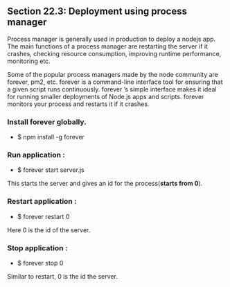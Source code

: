 ## Section 22.3: Deployment using process manager

Process manager is generally used in production to deploy a nodejs app. The main functions of a process 
manager are restarting the server if it crashes, checking resource consumption, improving runtime 
performance, monitoring etc.

Some of the popular process managers made by the node community are forever, pm2, etc.
forever is a command-line interface tool for ensuring that a given script runs continuously. forever ’s 
simple interface makes it ideal for running smaller deployments of Node.js apps and scripts. forever 
monitors your process and restarts it if it crashes.

### Install forever globally.
- $ npm install -g forever

### Run application :
- $ forever start server.js

This starts the server and gives an id for the process(**starts from 0**).
### Restart application :
- $ forever restart 0

Here 0 is the id of the server.
### Stop application :
- $ forever stop 0

Similar to restart, 0 is the id the server.
